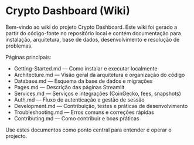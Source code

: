 # Crypto Dashboard (Wiki)

Bem-vindo ao wiki do projeto Crypto Dashboard. Este wiki foi gerado a partir do código-fonte no repositório local e contém documentação para instalação, arquitetura, base de dados, desenvolvimento e resolução de problemas.

Páginas principais:

- Getting-Started.md — Como instalar e executar localmente
- Architecture.md — Visão geral da arquitetura e organização do código
- Database.md — Esquema da base de dados e migrações
- Pages.md — Descrição das páginas Streamlit
- Services.md — Serviços e integrações (CoinGecko, fees, snapshots)
- Auth.md — Fluxo de autenticação e gestão de sessão
- Development.md — Contribuição, testes e práticas de desenvolvimento
- Troubleshooting.md — Erros comuns e correções rápidas
- Contributing.md — Como contribuir e boas práticas

Use estes documentos como ponto central para entender e operar o projecto.